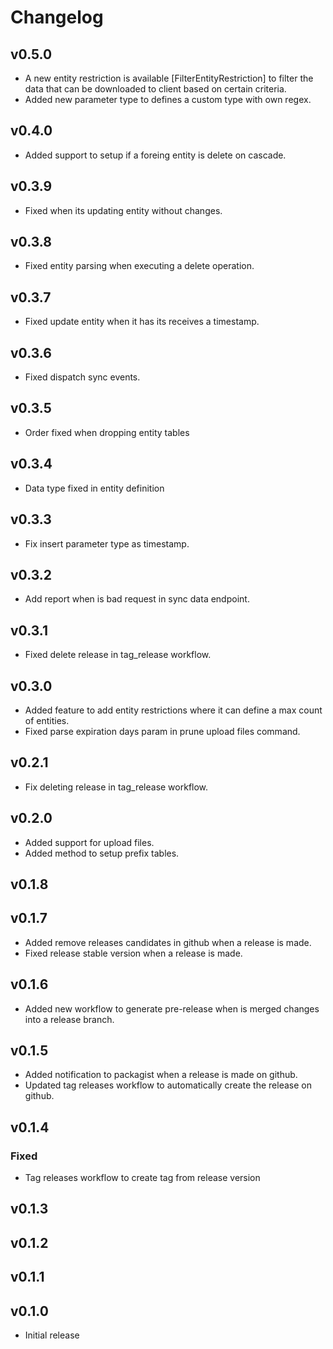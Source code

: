 # Changelog

## v0.5.0
- A new entity restriction is available [FilterEntityRestriction] to filter the data that can be downloaded to client based on certain criteria.
- Added new parameter type to defines a custom type with own regex.

## v0.4.0
- Added support to setup if a foreing entity is delete on cascade.

## v0.3.9
- Fixed when its updating entity without changes.

## v0.3.8
- Fixed entity parsing when executing a delete operation.
## v0.3.7
- Fixed update entity when it has its receives a timestamp.

## v0.3.6
- Fixed dispatch sync events.

## v0.3.5
- Order fixed when dropping entity tables

## v0.3.4
- Data type fixed in entity definition

## v0.3.3
- Fix insert parameter type as timestamp.

## v0.3.2
- Add report when is bad request in sync data endpoint.

## v0.3.1
- Fixed delete release in tag_release workflow.

## v0.3.0
- Added feature to add entity restrictions where it can define a max count of entities.
- Fixed parse expiration days param in prune upload files command.

## v0.2.1
- Fix deleting release in tag_release workflow.

## v0.2.0
- Added support for upload files.
- Added method to setup prefix tables.

## v0.1.8
## v0.1.7
- Added remove releases candidates in github when a release is made.
- Fixed release stable version when a release is made.

## v0.1.6
- Added new workflow to generate pre-release  when is merged changes into a release branch.

## v0.1.5
- Added notification to packagist when a release is made on github.
- Updated tag releases workflow to automatically create the release on github.

## v0.1.4
### Fixed
- Tag releases workflow to create tag from release version

## v0.1.3
## v0.1.2
## v0.1.1
## v0.1.0
- Initial release